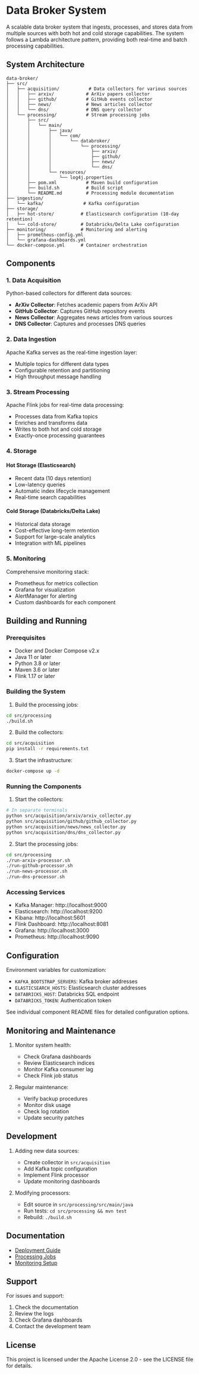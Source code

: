 # Data Broker System

A scalable data broker system that ingests, processes, and stores data from multiple sources with both hot and cold storage capabilities. The system follows a Lambda architecture pattern, providing both real-time and batch processing capabilities.

## System Architecture

```
data-broker/
├── src/
│   ├── acquisition/           # Data collectors for various sources
│   │   ├── arxiv/            # ArXiv papers collector
│   │   ├── github/           # GitHub events collector
│   │   ├── news/             # News articles collector
│   │   └── dns/              # DNS query collector
│   └── processing/           # Stream processing jobs
│       ├── src/
│       │   └── main/
│       │       ├── java/
│       │       │   └── com/
│       │       │       └── databroker/
│       │       │           └── processing/
│       │       │               ├── arxiv/
│       │       │               ├── github/
│       │       │               ├── news/
│       │       │               └── dns/
│       │       └── resources/
│       │           └── log4j.properties
│       ├── pom.xml           # Maven build configuration
│       ├── build.sh          # Build script
│       └── README.md         # Processing module documentation
├── ingestion/
│   └── kafka/               # Kafka configuration
├── storage/
│   ├── hot-store/          # Elasticsearch configuration (10-day retention)
│   └── cold-store/         # Databricks/Delta Lake configuration
├── monitoring/             # Monitoring and alerting
│   ├── prometheus-config.yml
│   └── grafana-dashboards.yml
└── docker-compose.yml      # Container orchestration
```

## Components

### 1. Data Acquisition

Python-based collectors for different data sources:
- **ArXiv Collector**: Fetches academic papers from ArXiv API
- **GitHub Collector**: Captures GitHub repository events
- **News Collector**: Aggregates news articles from various sources
- **DNS Collector**: Captures and processes DNS queries

### 2. Data Ingestion

Apache Kafka serves as the real-time ingestion layer:
- Multiple topics for different data types
- Configurable retention and partitioning
- High throughput message handling

### 3. Stream Processing

Apache Flink jobs for real-time data processing:
- Processes data from Kafka topics
- Enriches and transforms data
- Writes to both hot and cold storage
- Exactly-once processing guarantees

### 4. Storage

#### Hot Storage (Elasticsearch)
- Recent data (10 days retention)
- Low-latency queries
- Automatic index lifecycle management
- Real-time search capabilities

#### Cold Storage (Databricks/Delta Lake)
- Historical data storage
- Cost-effective long-term retention
- Support for large-scale analytics
- Integration with ML pipelines

### 5. Monitoring

Comprehensive monitoring stack:
- Prometheus for metrics collection
- Grafana for visualization
- AlertManager for alerting
- Custom dashboards for each component

## Building and Running

### Prerequisites

- Docker and Docker Compose v2.x
- Java 11 or later
- Python 3.8 or later
- Maven 3.6 or later
- Flink 1.17 or later

### Building the System

1. Build the processing jobs:
```bash
cd src/processing
./build.sh
```

2. Build the collectors:
```bash
cd src/acquisition
pip install -r requirements.txt
```

3. Start the infrastructure:
```bash
docker-compose up -d
```

### Running the Components

1. Start the collectors:
```bash
# In separate terminals
python src/acquisition/arxiv/arxiv_collector.py
python src/acquisition/github/github_collector.py
python src/acquisition/news/news_collector.py
python src/acquisition/dns/dns_collector.py
```

2. Start the processing jobs:
```bash
cd src/processing
./run-arxiv-processor.sh
./run-github-processor.sh
./run-news-processor.sh
./run-dns-processor.sh
```

### Accessing Services

- Kafka Manager: http://localhost:9000
- Elasticsearch: http://localhost:9200
- Kibana: http://localhost:5601
- Flink Dashboard: http://localhost:8081
- Grafana: http://localhost:3000
- Prometheus: http://localhost:9090

## Configuration

Environment variables for customization:
- `KAFKA_BOOTSTRAP_SERVERS`: Kafka broker addresses
- `ELASTICSEARCH_HOSTS`: Elasticsearch cluster addresses
- `DATABRICKS_HOST`: Databricks SQL endpoint
- `DATABRICKS_TOKEN`: Authentication token

See individual component README files for detailed configuration options.

## Monitoring and Maintenance

1. Monitor system health:
   - Check Grafana dashboards
   - Review Elasticsearch indices
   - Monitor Kafka consumer lag
   - Check Flink job status

2. Regular maintenance:
   - Verify backup procedures
   - Monitor disk usage
   - Check log rotation
   - Update security patches

## Development

1. Adding new data sources:
   - Create collector in `src/acquisition`
   - Add Kafka topic configuration
   - Implement Flink processor
   - Update monitoring dashboards

2. Modifying processors:
   - Edit source in `src/processing/src/main/java`
   - Run tests: `cd src/processing && mvn test`
   - Rebuild: `./build.sh`

## Documentation

- [Deployment Guide](DEPLOYMENT.md)
- [Processing Jobs](src/processing/README.md)
- [Monitoring Setup](monitoring/README.md)

## Support

For issues and support:
1. Check the documentation
2. Review the logs
3. Check Grafana dashboards
4. Contact the development team

## License

This project is licensed under the Apache License 2.0 - see the LICENSE file for details.
